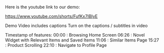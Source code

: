 Here is the youtube link to our demo:

https://www.youtube.com/shorts/FufKx7IBIyE

Demo Video includes captions
Turn on the captions / subtitles in video

Timestamp of features:
00:00 : Browsing Home Screen
06:26 : Novel Widget with Relevant Items and Saved Items
11:06 : Similar Items Page
15:27 : Product Scrolling
22:10 : Navigate to Profile Page
